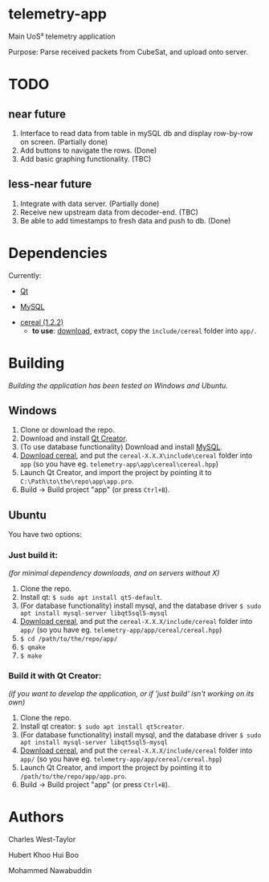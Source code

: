 # telemetry-app

Main UoS³ telemetry application

Purpose: Parse received packets from CubeSat, and upload onto server.

# TODO

## near future

1. Interface to read data from table in mySQL db and display row-by-row on screen. (Partially done)
2. Add buttons to navigate the rows. (Done)
3. Add basic graphing functionality. (TBC)

## less-near future

1. Integrate with data server. (Partially done)
2. Receive new upstream data from decoder-end. (TBC)
3. Be able to add timestamps to fresh data and push to db. (Done)

# Dependencies

Currently:

+ [Qt](https://www.qt.io)
* [MySQL](https://www.mysql.com/)
+ [cereal (1.2.2)](https://uscilab.github.io/cereal)
	+ **to use**: [download](https://github.com/USCiLab/cereal/releases/tag/v1.2.2), extract, copy the `include/cereal` folder into `app/`.

# Building

*Building the application has been tested on Windows and Ubuntu.*

## Windows

1. Clone or download the repo.
2. Download and install [Qt Creator](https://www.qt.io/).
3. (To use database functionality) Download and install [MySQL](https://www.mysql.com/).
4. [Download cereal](https:\\uscilab.github.io\cereal), and put the `cereal-X.X.X\include\cereal` folder into `app` (so you have eg. `telemetry-app\app\cereal\cereal.hpp`)
5. Launch Qt Creator, and import the project by pointing it to `C:\Path\to\the\repo\app\app.pro`.
6. Build -> Build project "app" (or press `Ctrl+B`).

## Ubuntu

You have two options:

### Just build it:

*(for minimal dependency downloads, and on servers without X)*

1. Clone the repo.
2. Install qt: `$ sudo apt install qt5-default`.
3. (For database functionality) install mysql, and the database driver `$ sudo apt install mysql-server libqt5sql5-mysql`
4. [Download cereal](https://uscilab.github.io/cereal), and put the `cereal-X.X.X/include/cereal` folder into `app/` (so you have eg. `telemetry-app/app/cereal/cereal.hpp`)
5. `$ cd /path/to/the/repo/app/`
6. `$ qmake`
7. `$ make`

### Build it with Qt Creator:

*(if you want to develop the application, or if 'just build' isn't working on its own)*

1. Clone the repo.
2. Install qt creator: `$ sudo apt install qt5creator`.
3. (For database functionality) install mysql, and the database driver `$ sudo apt install mysql-server libqt5sql5-mysql`
4. [Download cereal](https://uscilab.github.io/cereal), and put the `cereal-X.X.X/include/cereal` folder into `app/` (so you have eg. `telemetry-app/app/cereal/cereal.hpp`)
5. Launch Qt Creator, and import the project by pointing it to `/path/to/the/repo/app/app.pro`.
6. Build -> Build project "app" (or press `Ctrl+B`).

# Authors

Charles West-Taylor

Hubert Khoo Hui Boo

Mohammed Nawabuddin
